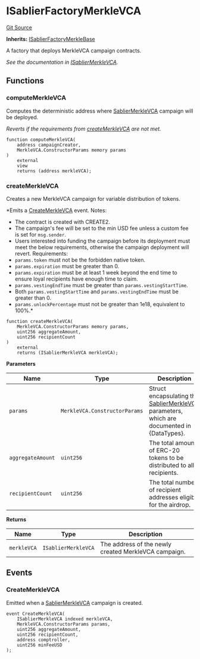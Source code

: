 # ISablierFactoryMerkleVCA

[Git Source](https://github.com/sablier-labs/airdrops/blob/077c6b9766ef7693ba9e82a9e001dc0097709c01/src/interfaces/ISablierFactoryMerkleVCA.sol)

**Inherits:**
[ISablierFactoryMerkleBase](/docs/reference/airdrops/contracts/interfaces/interface.ISablierFactoryMerkleBase.md)

A factory that deploys MerkleVCA campaign contracts.

_See the documentation in
[ISablierMerkleVCA](/docs/reference/airdrops/contracts/interfaces/interface.ISablierMerkleVCA.md)._

## Functions

### computeMerkleVCA

Computes the deterministic address where
[SablierMerkleVCA](/docs/reference/airdrops/contracts/contract.SablierMerkleVCA.md) campaign will be deployed.

_Reverts if the requirements from
[createMerkleVCA](/docs/reference/airdrops/contracts/interfaces/interface.ISablierFactoryMerkleVCA.md#createmerklevca)
are not met._

```solidity
function computeMerkleVCA(
    address campaignCreator,
    MerkleVCA.ConstructorParams memory params
)
    external
    view
    returns (address merkleVCA);
```

### createMerkleVCA

Creates a new MerkleVCA campaign for variable distribution of tokens.

\*Emits a
[CreateMerkleVCA](/docs/reference/airdrops/contracts/interfaces/interface.ISablierFactoryMerkleVCA.md#createmerklevca)
event. Notes:

- The contract is created with CREATE2.
- The campaign's fee will be set to the min USD fee unless a custom fee is set for `msg.sender`.
- Users interested into funding the campaign before its deployment must meet the below requirements, otherwise the
  campaign deployment will revert. Requirements:
- `params.token` must not be the forbidden native token.
- `params.expiration` must be greater than 0.
- `params.expiration` must be at least 1 week beyond the end time to ensure loyal recipients have enough time to claim.
- `params.vestingEndTime` must be greater than `params.vestingStartTime`.
- Both `params.vestingStartTime` and `params.vestingEndTime` must be greater than 0.
- `params.unlockPercentage` must not be greater than 1e18, equivalent to 100%.\*

```solidity
function createMerkleVCA(
    MerkleVCA.ConstructorParams memory params,
    uint256 aggregateAmount,
    uint256 recipientCount
)
    external
    returns (ISablierMerkleVCA merkleVCA);
```

**Parameters**

| Name              | Type                          | Description                                                                                                                                                   |
| ----------------- | ----------------------------- | ------------------------------------------------------------------------------------------------------------------------------------------------------------- |
| `params`          | `MerkleVCA.ConstructorParams` | Struct encapsulating the [SablierMerkleVCA](/docs/reference/airdrops/contracts/contract.SablierMerkleVCA.md) parameters, which are documented in {DataTypes}. |
| `aggregateAmount` | `uint256`                     | The total amount of ERC-20 tokens to be distributed to all recipients.                                                                                        |
| `recipientCount`  | `uint256`                     | The total number of recipient addresses eligible for the airdrop.                                                                                             |

**Returns**

| Name        | Type                | Description                                          |
| ----------- | ------------------- | ---------------------------------------------------- |
| `merkleVCA` | `ISablierMerkleVCA` | The address of the newly created MerkleVCA campaign. |

## Events

### CreateMerkleVCA

Emitted when a [SablierMerkleVCA](/docs/reference/airdrops/contracts/contract.SablierMerkleVCA.md) campaign is created.

```solidity
event CreateMerkleVCA(
    ISablierMerkleVCA indexed merkleVCA,
    MerkleVCA.ConstructorParams params,
    uint256 aggregateAmount,
    uint256 recipientCount,
    address comptroller,
    uint256 minFeeUSD
);
```
